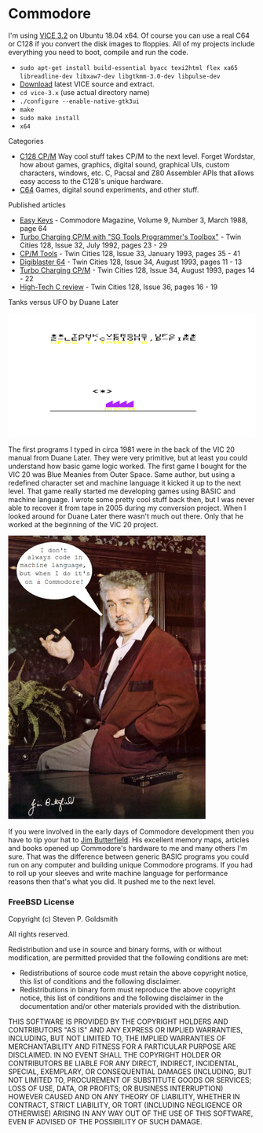 # Commodore                                                

I'm using [VICE 3.2](http://vice-emu.sourceforge.net) on Ubuntu 18.04 x64. Of course you can use a real C64 or C128 if you convert the disk images to floppies. All of my projects include everything you need to boot, compile and run the code.
* `sudo apt-get install build-essential byacc texi2html flex xa65 libreadline-dev libxaw7-dev libgtkmm-3.0-dev libpulse-dev`
* [Download](http://vice-emu.sourceforge.net/index.html#download) latest VICE source and extract.
* `cd vice-3.x` (use actual directory name)
* `./configure --enable-native-gtk3ui`
* `make`
* `sudo make install`
* `x64`

Categories
* [C128 CP/M](https://github.com/sgjava/garage/tree/master/commodore/cpm) Way cool stuff takes CP/M to the next level. Forget Wordstar, how about games, graphics, digital sound, graphical UIs, custom characters, windows, etc. C, Pacsal and Z80 Assembler APIs that allows easy access to the C128's unique hardware.
* [C64](https://github.com/sgjava/garage/tree/master/commodore/c64) Games, digital sound experiments, and other stuff.

Published articles
* [Easy Keys](https://raw.githubusercontent.com/sgjava/garage/master/commodore/images/Commodore_Magazine_Vol-09-N03_1988_Mar.png) - Commodore Magazine, Volume 9, Number 3, March 1988, page 64
* [Turbo Charging CP/M with "SG Tools Programmer's Toolbox"](https://github.com/sgjava/garage/blob/master/commodore/images/Twin_Cities_128_Issue_32_1992_Jul.png) - Twin Cities 128, Issue 32, July 1992, pages 23 - 29
* [CP/M Tools](https://github.com/sgjava/garage/blob/master/commodore/images/Twin_Cities_128-64_Issue%2033_1993_Jan.png) - Twin Cities 128, Issue 33, January 1993, pages 35 - 41
* [Digiblaster 64](https://github.com/sgjava/garage/blob/master/commodore/images/Twin_Cities_128-64_Issue_34_1993_Aug_db64.png) - Twin Cities 128, Issue 34, August 1993, pages 11 - 13
* [Turbo Charging CP/M](https://github.com/sgjava/garage/blob/master/commodore/images/Twin_Cities_128-64_Issue_34_1993_Aug_cpm.png) - Twin Cities 128, Issue 34, August 1993, pages 14 - 22
* [High-Tech C review](https://github.com/sgjava/garage/blob/master/commodore/images/Twin_Cities_128-64_Issue_36.png) - Twin Cities 128, Issue 36, pages 16 - 19

Tanks versus UFO by Duane Later

![Tank versus UFO](images/tankvsufo.png)

The first programs I typed in circa 1981 were in the back of the VIC 20 manual from Duane Later. They were very primitive, but at least you could understand how basic game logic worked. The first game I bought for the VIC 20 was Blue Meanies from Outer Space. Same author, but using a redefined character set and machine language it kicked it up to the next level. That game really started me developing games using BASIC and machine language. I wrote some pretty cool stuff back then, but I was never able to recover it from tape in 2005 during my conversion project. When I looked around for Duane Later there wasn't much out there. Only that he worked at the beginning of the VIC 20 project.

![Jim Butterfield](images/jimbutterfield.jpg)

If you were involved in the early days of Commodore development then you have to tip your hat to [Jim Butterfield](https://en.wikipedia.org/wiki/Jim_Butterfield). His excellent memory maps, articles and books opened up Commodore's hardware to me and many others I'm sure. That was the difference between generic BASIC programs you could run on any computer and building unique Commodore programs. If you had to roll up your sleeves and write machine language for performance reasons then that's what you did. It pushed me to the next level.

### FreeBSD License
Copyright (c) Steven P. Goldsmith

All rights reserved.

Redistribution and use in source and binary forms, with or without modification, are permitted provided that the following conditions are met:
* Redistributions of source code must retain the above copyright notice, this list of conditions and the following disclaimer.
* Redistributions in binary form must reproduce the above copyright notice, this list of conditions and the following disclaimer in the documentation and/or other materials provided with the distribution.

THIS SOFTWARE IS PROVIDED BY THE COPYRIGHT HOLDERS AND CONTRIBUTORS "AS IS" AND ANY EXPRESS OR IMPLIED WARRANTIES, INCLUDING, BUT NOT LIMITED TO, THE IMPLIED WARRANTIES OF MERCHANTABILITY AND FITNESS FOR A PARTICULAR PURPOSE ARE DISCLAIMED. IN NO EVENT SHALL THE COPYRIGHT HOLDER OR CONTRIBUTORS BE LIABLE FOR ANY DIRECT, INDIRECT, INCIDENTAL, SPECIAL, EXEMPLARY, OR CONSEQUENTIAL DAMAGES (INCLUDING, BUT NOT LIMITED TO, PROCUREMENT OF SUBSTITUTE GOODS OR SERVICES; LOSS OF USE, DATA, OR PROFITS; OR BUSINESS INTERRUPTION) HOWEVER CAUSED AND ON ANY THEORY OF LIABILITY, WHETHER IN CONTRACT, STRICT LIABILITY, OR TORT (INCLUDING NEGLIGENCE OR OTHERWISE) ARISING IN ANY WAY OUT OF THE USE OF THIS SOFTWARE, EVEN IF ADVISED OF THE POSSIBILITY OF SUCH DAMAGE.

